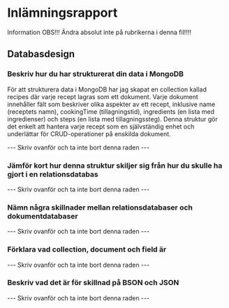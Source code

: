 # Inlämningsrapport

Information
OBS!!! Ändra absolut inte på rubrikerna i denna fil!!!!

## Databasdesign

### Beskriv hur du har strukturerat din data i MongoDB

För att strukturera data i MongoDB har jag skapat en collection kallad recipes där varje recept lagras som ett dokument. Varje dokument innehåller fält som beskriver olika aspekter av ett recept, inklusive name (receptets namn), cookingTime (tillagningstid), ingredients (en lista med ingredienser) och steps (en lista med tillagningssteg). Denna struktur gör det enkelt att hantera varje recept som en självständig enhet och underlättar för CRUD-operationer på enskilda dokument.

--- Skriv ovanför och ta inte bort denna raden ---

### Jämför kort hur denna struktur skiljer sig från hur du skulle ha gjort i en relationsdatabas

--- Skriv ovanför och ta inte bort denna raden ---

### Nämn några skillnader mellan relationsdatabaser och dokumentdatabaser

--- Skriv ovanför och ta inte bort denna raden ---

### Förklara vad collection, document och field är

--- Skriv ovanför och ta inte bort denna raden ---

### Beskriv vad det är för skillnad på BSON och JSON

--- Skriv ovanför och ta inte bort denna raden ---

